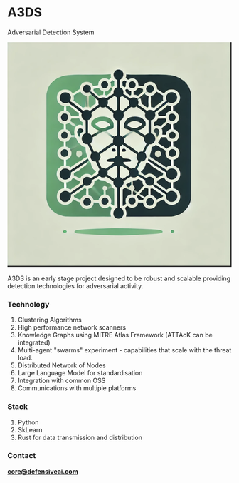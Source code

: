 # A3DS
Adversarial Detection System

![Orion Hunts](image-1.png)

A3DS is an early stage project designed to be robust and scalable providing detection technologies for adversarial activity. 

### Technology

1. Clustering Algorithms
2. High performance network scanners
3. Knowledge Graphs using MITRE Atlas Framework (ATTAcK can be integrated)
4. Multi-agent "swarms" experiment - capabilities that scale with the threat load.
5. Distributed Network of Nodes
6. Large Language Model for standardisation
7. Integration with common OSS
8. Communications with multiple platforms

### Stack

1. Python
2. SkLearn
3. Rust for data transmission and distribution


### Contact
**core@defensiveai.com**
